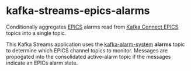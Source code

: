 # kafka-streams-epics-alarms
Conditionally aggregates [EPICS](https://epics-controls.org) alarms read from [Kafka Connect EPICS](https://github.com/JeffersonLab/epics2web) topics into a single topic.  

This Kafka Streams application uses the [kafka-alarm-system](https://github.com/JeffersonLab/kafka-alarm-system) __alarms__ topic to determine which EPICS channel topics to monitor.   Messages are propogated into the consolidated active-alarm topic if the messages indicate an EPICs alarm state.
